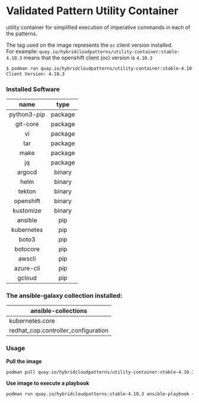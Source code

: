 # Validated Pattern Utility Container 

utility container for simplified execution of imperative commands in each of the patterns.

The tag used on the image represents the `oc` client version installed. <br/>
For example: `quay.io/hybridcloudpatterns/utility-container:stable-4.10.3` means that the openshift client (oc) version is `4.10.3`

```bash
$ podman run quay.io/hybridcloudpatterns/utility-container:stable-4.10.3` oc version 
Client Version: 4.10.3
```

### Installed Software

|    name     |  type   |
|:-----------:|:-------:|
| python3-pip | package |
|  git-core   | package |
|     vi      | package |
|     tar     | package |
|    make     | package |
|     jq      | package |
|   argocd    | binary  |
|    helm     | binary  |
|   tekton    | binary  |
|  openshift  | binary  |
|  kustomize  | binary  |
|   ansible   |   pip   |
| kubernetes  |   pip   |
|    boto3    |   pip   |
|  botocore   |   pip   |
|   awscli    |   pip   |
|  azure-cli  |   pip   |
|   gcloud    |   pip   |


### The ansible-galaxy collection installed:
| ansible-collections |
| ------------------- |
| kubernetes.core |
| redhat_cop.controller_configuration |

### Usage
**Pull the image**
```bash
podman pull quay.io/hybridcloudpatterns/utility-container:stable-4.10.3
```

**Use image to execute a playbook**
```bash
podman run quay.io/hybridcloudpatterns:stable-4.10.3 ansible-playbook <playbook>.yml 
```
